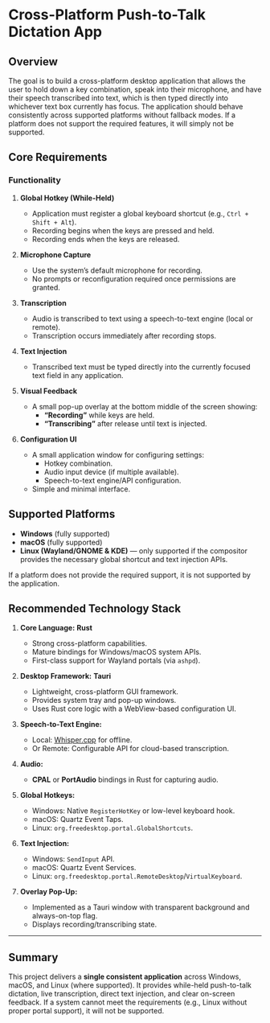 # Cross-Platform Push-to-Talk Dictation App

## Overview
The goal is to build a cross-platform desktop application that allows the user to hold down a key combination, speak into their microphone, and have their speech transcribed into text, which is then typed directly into whichever text box currently has focus. The application should behave consistently across supported platforms without fallback modes. If a platform does not support the required features, it will simply not be supported.

## Core Requirements

### Functionality
1. **Global Hotkey (While-Held)**
   - Application must register a global keyboard shortcut (e.g., `Ctrl + Shift + Alt`).
   - Recording begins when the keys are pressed and held.
   - Recording ends when the keys are released.

2. **Microphone Capture**
   - Use the system’s default microphone for recording.
   - No prompts or reconfiguration required once permissions are granted.

3. **Transcription**
   - Audio is transcribed to text using a speech-to-text engine (local or remote).
   - Transcription occurs immediately after recording stops.

4. **Text Injection**
   - Transcribed text must be typed directly into the currently focused text field in any application.

5. **Visual Feedback**
   - A small pop-up overlay at the bottom middle of the screen showing:
     - **“Recording”** while keys are held.
     - **“Transcribing”** after release until text is injected.

6. **Configuration UI**
   - A small application window for configuring settings:
     - Hotkey combination.
     - Audio input device (if multiple available).
     - Speech-to-text engine/API configuration.
   - Simple and minimal interface.

## Supported Platforms
- **Windows** (fully supported)
- **macOS** (fully supported)
- **Linux (Wayland/GNOME & KDE)** — only supported if the compositor provides the necessary global shortcut and text injection APIs.

If a platform does not provide the required support, it is not supported by the application.

## Recommended Technology Stack

1. **Core Language:** **Rust**
   - Strong cross-platform capabilities.
   - Mature bindings for Windows/macOS system APIs.
   - First-class support for Wayland portals (via `ashpd`).

2. **Desktop Framework:** **Tauri**
   - Lightweight, cross-platform GUI framework.
   - Provides system tray and pop-up windows.
   - Uses Rust core logic with a WebView-based configuration UI.

3. **Speech-to-Text Engine:**
   - Local: [Whisper.cpp](https://github.com/ggerganov/whisper.cpp) for offline.
   - Or Remote: Configurable API for cloud-based transcription.

4. **Audio:**
   - **CPAL** or **PortAudio** bindings in Rust for capturing audio.

5. **Global Hotkeys:**
   - Windows: Native `RegisterHotKey` or low-level keyboard hook.
   - macOS: Quartz Event Taps.
   - Linux: `org.freedesktop.portal.GlobalShortcuts`.

6. **Text Injection:**
   - Windows: `SendInput` API.
   - macOS: Quartz Event Services.
   - Linux: `org.freedesktop.portal.RemoteDesktop`/`VirtualKeyboard`.

7. **Overlay Pop-Up:**
   - Implemented as a Tauri window with transparent background and always-on-top flag.
   - Displays recording/transcribing state.

---

## Summary
This project delivers a **single consistent application** across Windows, macOS, and Linux (where supported). It provides while-held push-to-talk dictation, live transcription, direct text injection, and clear on-screen feedback. If a system cannot meet the requirements (e.g., Linux without proper portal support), it will not be supported.

